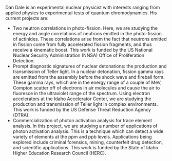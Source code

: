 Dan Dale is an experimental nuclear physicist with interests ranging from applied physics to experimental tests of quantum chromodynamics. His current projects are:

- Two neutron correlations in photo-fission. Here, we are studying the energy and angle correlations of neutrons emitted in the photo-fission of actinides. These correlations arise from the fact that neutrons emitted in fission come from fully accelerated fission fragments, and thus receive a kinematic boost. This work is funded by the US National Nuclear Security Administration (NNSA) Office of Proliferation Detection.
- Prompt diagnostic signatures of nuclear detonations: the production and transmission of Teller light. In a nuclear detonation, fission gamma rays are emitted from the assembly before the shock wave and fireball form. These gamma rays, which are in the energy range of a couple of MeV, Compton scatter off of electrons in air molecules and cause the air to fluoresce in the ultraviolet range of the spectrum. Using electron accelerators at the Idaho Accelerator Center, we are studying the production and transmission of Teller light in complex environments. This work is funded by the US Defense Threat Reduction Agency (DTRA).
- Commercialization of photon activation analysis for trace element analysis. In this project, we are studying a number of applications of photon activation analysis. This is a technique which can detect a wide variety of elements at the ppm and ppb levels. Applications being explored include criminal forensics, mining, counterfeit drug detection, and scientific applications. This work is funded by the State of Idaho Higher Education Research Council (HERC).
